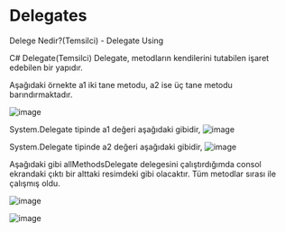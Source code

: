 # Delegates
Delege Nedir?(Temsilci) - Delegate Using


C# Delegate(Temsilci)
Delegate, metodların kendilerini tutabilen işaret edebilen bir yapıdır. 

Aşağıdaki örnekte a1 iki tane metodu, a2 ise üç tane metodu barındırmaktadır.

![image](https://user-images.githubusercontent.com/82088135/199087890-6051c006-fbc9-41c3-803c-bee636a64c31.png)

System.Delegate tipinde a1 değeri aşağıdaki gibidir,
![image](https://user-images.githubusercontent.com/82088135/199087932-747c1252-01ba-48f8-b739-dba98a47ee82.png)

System.Delegate tipinde a2 değeri aşağıdaki gibidir,
![image](https://user-images.githubusercontent.com/82088135/199087958-54a5cd2f-f665-419b-b774-ea084e2a1a12.png)

Aşağıdaki gibi allMethodsDelegate delegesini çalıştırdığımda consol ekrandaki çıktı bir alttaki resimdeki gibi olacaktır. Tüm metodlar sırası ile çalışmış oldu.

![image](https://user-images.githubusercontent.com/82088135/199088005-a4ff87a9-f25d-47ce-b195-28869b3112b7.png)

![image](https://user-images.githubusercontent.com/82088135/199088037-e77d75c4-9069-45af-87b0-4c27f8951bf0.png)
